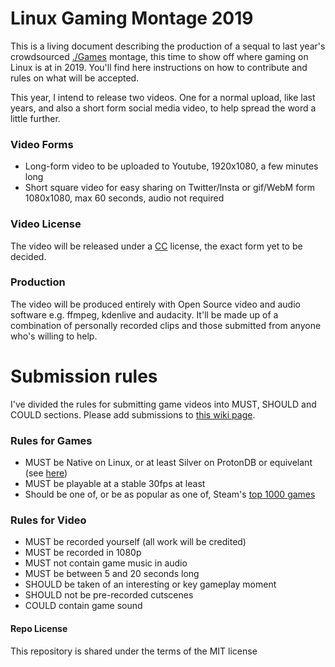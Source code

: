 # Linux Gaming Montage 2019
This is a living document describing the production of a sequal to last year's crowdsourced [./Games](https://youtu.be/3U8bLArlRXw) montage, this time to show off where gaming on Linux is at in 2019. You'll find here instructions on how to contribute and rules on what will be accepted.

This year, I intend to release two videos. One for a normal upload, like last years, and also a short form social media video, to help spread the word a little further.

### Video Forms
* Long-form video to be uploaded to Youtube, 1920x1080, a few minutes long
* Short square video for easy sharing on Twitter/Insta or gif/WebM form 1080x1080, max 60 seconds, audio not required

### Video License
The video will be released under a [CC](https://creativecommons.org/licenses/) license, the exact form yet to be decided.

### Production
The video will be produced entirely with Open Source video and audio software e.g. ffmpeg, kdenlive and audacity. It'll be made up of a combination of personally recorded clips and those submitted from anyone who's willing to help.

# Submission rules 
I've divided the rules for submitting game videos into MUST, SHOULD and COULD sections. Please add submissions to [this wiki page](https://github.com/mdiluz/linux-video-2019/wiki/Clip-Registry).

### Rules for Games
* MUST be Native on Linux, or at least Silver on ProtonDB or equivelant (see [here](https://wiki.winehq.org/AppDB_Rating_Definitions))
* MUST be playable at a stable 30fps at least
* Should be one of, or be as popular as one of, Steam's [top 1000 games](https://arstechnica.com/gaming/2018/07/steam-data-leak-reveals-precise-player-count-for-thousands-of-games/2/)

### Rules for Video
* MUST be recorded yourself (all work will be credited) 
* MUST be recorded in 1080p
* MUST not contain game music in audio
* MUST be between 5 and 20 seconds long
* SHOULD be taken of an interesting or key gameplay moment
* SHOULD not be pre-recorded cutscenes
* COULD contain game sound

#### Repo License
This repository is shared under the terms of the MIT license
